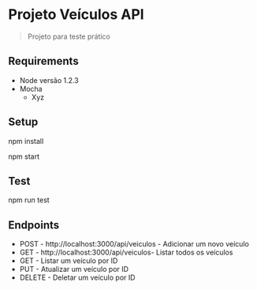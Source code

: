 # Projeto Veículos API
>  Projeto para teste prático

## Requirements
- Node versão 1.2.3
- Mocha
  - Xyz
     
## Setup


npm install


npm start


## Test


npm run test


## Endpoints

- POST - http://localhost:3000/api/veiculos - Adicionar um novo veículo
- GET - http://localhost:3000/api/veiculos- Listar todos os veículos
- GET - Listar um veículo por ID
- PUT - Atualizar um veículo por ID
- DELETE - Deletar um veículo por ID